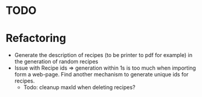 TODO
====

# Refactoring

* Generate the description of recipes (to be printer to pdf for example) in the generation of random recipes
* Issue with Recipe ids => generation within 1s is too much when importing form a web-page. Find another mechanism to generate unique ids for recipes.
	- Todo: cleanup maxId when deleting recipes?